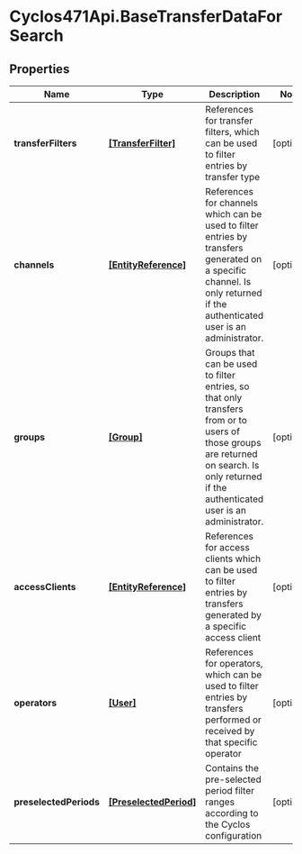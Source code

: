 # Cyclos471Api.BaseTransferDataForSearch

## Properties
Name | Type | Description | Notes
------------ | ------------- | ------------- | -------------
**transferFilters** | [**[TransferFilter]**](TransferFilter.md) | References for transfer filters, which can be used to filter entries by transfer type  | [optional] 
**channels** | [**[EntityReference]**](EntityReference.md) | References for channels which can be used to filter entries by transfers generated on a specific channel. Is only returned if the authenticated user is an administrator.  | [optional] 
**groups** | [**[Group]**](Group.md) | Groups that can be used to filter entries, so that only transfers from or to users of those groups are returned on search. Is only returned if the authenticated user is an administrator.  | [optional] 
**accessClients** | [**[EntityReference]**](EntityReference.md) | References for access clients which can be used to filter entries by transfers generated by a specific access client   | [optional] 
**operators** | [**[User]**](User.md) | References for operators, which can be used to filter entries by transfers performed or received by that specific operator   | [optional] 
**preselectedPeriods** | [**[PreselectedPeriod]**](PreselectedPeriod.md) | Contains the pre-selected period filter ranges according to the Cyclos configuration    | [optional] 


